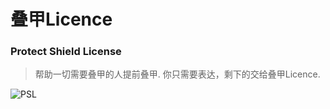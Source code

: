 # 叠甲Licence
### Protect Shield License

> 帮助一切需要叠甲的人提前叠甲.
你只需要表达，剩下的交给叠甲Licence.

![PSL](https://my.wulvxinchen.cn/pictures/things/PSL.png)